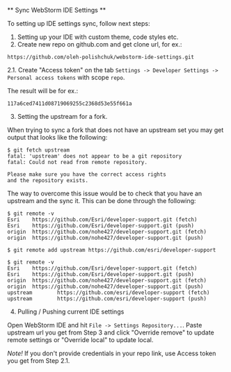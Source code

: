 ** Sync WebStorm IDE Settings **

To setting up IDE settings sync, follow next steps:

1. Setting up your IDE with custom theme, code styles etc.
2. Create new repo on github.com and get clone url, for ex.:
```
https://github.com/oleh-polishchuk/webstorm-ide-settings.git
```
2.1. Create "Access token" on the tab `Settings -> Developer Settings -> Personal access tokens`
with scope `repo`.

The result will be for ex.:  

```
117a6ced7411d08719069255c2368d53e55f661a
```

3. Setting the upstream for a fork.

When trying to sync a fork that does not have an upstream set you may get output that looks like the following:

```
$ git fetch upstream
fatal: 'upstream' does not appear to be a git repository
fatal: Could not read from remote repository.

Please make sure you have the correct access rights
and the repository exists.
```

The way to overcome this issue would be to check that you have an upstream and the sync it. This can be done through the following:

```
$ git remote -v
Esri    https://github.com/Esri/developer-support.git (fetch)
Esri    https://github.com/Esri/developer-support.git (push)
origin  https://github.com/nohe427/developer-support.git (fetch)
origin  https://github.com/nohe427/developer-support.git (push)
```

```
$ git remote add upstream https://github.com/esri/developer-support
```

```
$ git remote -v
Esri    https://github.com/Esri/developer-support.git (fetch)
Esri    https://github.com/Esri/developer-support.git (push)
origin  https://github.com/nohe427/developer-support.git (fetch)
origin  https://github.com/nohe427/developer-support.git (push)
upstream        https://github.com/esri/developer-support (fetch)
upstream        https://github.com/esri/developer-support (push)
```

4. Pulling / Pushing current IDE settings

Open WebStorm IDE and hit `File -> Settings Repository...`. Paste upstream url you get from Step 3 and click 
"Override remove" to update remote settings or "Override local" to update local.

_Note!_ If you don't provide credentials in your repo link, use Access token you get from Step 2.1.

